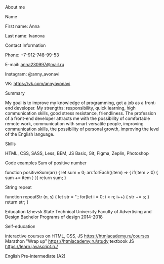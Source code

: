 About me


Name

First name: Anna

Last name: Ivanova

Contact Information

Phone: +7-912-748-99-53

E-mail: anna230997@mail.ru

Instagram: @anny_avonavi

VK: https://vk.com/annyavonavi

Summary

My goal is to improve my knowledge of programming, get a job as a front-end developer. My strengths: responsibility, quick learning, high communication skills, good stress resistance, friendliness. The profession of a front-end developer attracts me with the possibility of comfortable remote work, communication with smart versatile people, improving communication skills, the possibility of personal growth, improving the level of the English language.

Skills

HTML, CSS, SASS, Less, BEM, JS Basic, Git, Figma, Zeplin, Photoshop

Code examples
Sum of positive number

function positiveSum(arr) {
  let sum = 0;
  arr.forEach((item) => {
    if(item > 0) {
      sum += item
    }
  }) 
  return sum;
}

String repeat

function repeatStr (n, s) {
  let str = '';
  for(let i = 0; i < n; i++) {
    str += s;
  }
  return str;
}


Education 
Izhevsk State Technical University
Faculty of Advertising and Design
Bachelor Programs of design
2014-2018

Self-education

interactive courses on HTML, CSS, JS https://htmlacademy.ru/courses
Marathon "Wrap up" https://htmlacademy.ru/study 
textbook JS https://learn.javascript.ru/

English
Pre-intermediate (A2)

